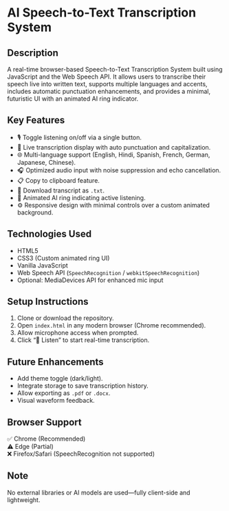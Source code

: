 # AI Speech-to-Text Transcription System

## Description
A real-time browser-based Speech-to-Text Transcription System built using JavaScript and the Web Speech API. It allows users to transcribe their speech live into written text, supports multiple languages and accents, includes automatic punctuation enhancements, and provides a minimal, futuristic UI with an animated AI ring indicator.

## Key Features
- 🎙️ Toggle listening on/off via a single button.
- 📜 Live transcription display with auto punctuation and capitalization.
- 🌐 Multi-language support (English, Hindi, Spanish, French, German, Japanese, Chinese).
- 🎧 Optimized audio input with noise suppression and echo cancellation.
- 📋 Copy to clipboard feature.
- 💾 Download transcript as `.txt`.
- 🔵 Animated AI ring indicating active listening.
- ⚙️ Responsive design with minimal controls over a custom animated background.

## Technologies Used
- HTML5
- CSS3 (Custom animated ring UI)
- Vanilla JavaScript
- Web Speech API (`SpeechRecognition` / `webkitSpeechRecognition`)
- Optional: MediaDevices API for enhanced mic input

## Setup Instructions
1. Clone or download the repository.
2. Open `index.html` in any modern browser (Chrome recommended).
3. Allow microphone access when prompted.
4. Click “🎤 Listen” to start real-time transcription.

## Future Enhancements
- Add theme toggle (dark/light).
- Integrate storage to save transcription history.
- Allow exporting as `.pdf` or `.docx`.
- Visual waveform feedback.

## Browser Support
✅ Chrome (Recommended)  
⚠️ Edge (Partial)  
❌ Firefox/Safari (SpeechRecognition not supported)

## Note
No external libraries or AI models are used—fully client-side and lightweight.
